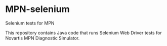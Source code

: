 # MPN-selenium
Selenium tests for MPN

This repository contains Java code that runs Selenium Web Driver tests for Novartis MPN Diagnostic Simulator.


